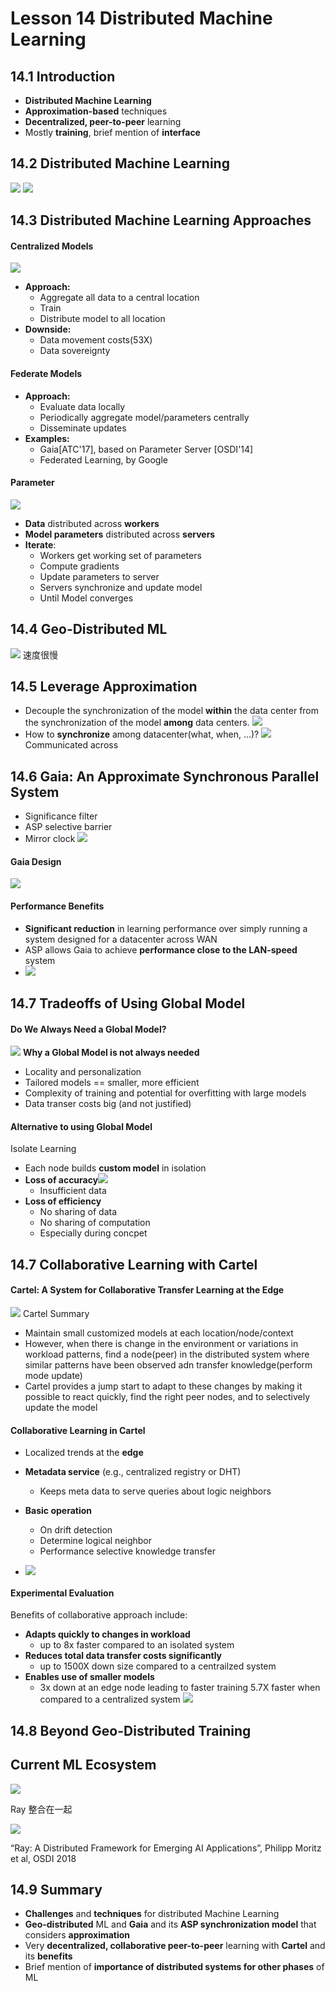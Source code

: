 # Lesson 14 Distributed Machine Learning

## 14.1 Introduction

- **Distributed Machine Learning**
- **Approximation-based** techniques
- **Decentralized, peer-to-peer** learning
- Mostly **training**, brief mention of **interface**

## 14.2 Distributed Machine Learning

![](images/2021-05-01-12-02-52.png)
![](images/2021-05-01-12-03-36.png)

## 14.3 Distributed Machine Learning Approaches

#### Centralized Models

![](images/2021-05-01-12-04-26.png)

- **Approach:**
  - Aggregate all data to a central location
  - Train
  - Distribute model to all location
- **Downside:**
  - Data movement costs(53X)
  - Data sovereignty

#### Federate Models

- **Approach:**
  - Evaluate data locally
  - Periodically aggregate model/parameters centrally
  - Disseminate updates
- **Examples:**
  - Gaia[ATC'17], based on Parameter Server [OSDI'14]
  - Federated Learning, by Google

#### Parameter

![](images/2021-05-01-12-08-40.png)

- **Data** distributed across **workers**
- **Model parameters** distributed across **servers**
- **Iterate**:
  - Workers get working set of parameters
  - Compute gradients
  - Update parameters to server
  - Servers synchronize and update model
  - Until Model converges

## 14.4 Geo-Distributed ML

![](images/2021-05-01-12-13-03.png)
速度很慢

## 14.5 Leverage Approximation

- Decouple the synchronization of the model **within** the data center from the synchronization of the model **among** data centers.
  ![](images/2021-05-01-12-16-25.png)
- How to **synchronize** among datacenter(what, when, ...)?
  ![](images/2021-05-01-12-17-13.png)
  Communicated across

## 14.6 Gaia: An Approximate Synchronous Parallel System

- Significance filter
- ASP selective barrier
- Mirror clock
  ![](images/2021-05-01-12-22-37.png)

#### Gaia Design

![](images/2021-05-01-12-23-50.png)

#### Performance Benefits

- **Significant reduction** in learning performance over simply running a system designed for a datacenter across WAN
- ASP allows Gaia to achieve **performance close to the LAN-speed** system
- ![](images/2021-05-01-12-25-12.png)

## 14.7 Tradeoffs of Using Global Model

#### Do We Always Need a Global Model?

![](images/2021-05-01-12-30-53.png)
**Why a Global Model is not always needed**

- Locality and personalization
- Tailored models == smaller, more efficient
- Complexity of training and potential for overfitting with large models
- Data transer costs big (and not justified)

#### Alternative to using Global Model

Isolate Learning

- Each node builds **custom model** in isolation
- **Loss of accuracy**![](images/2021-05-01-12-40-46.png)
  - Insufficient data
- **Loss of efficiency**
  - No sharing of data
  - No sharing of computation
  - Especially during concpet

## 14.7 Collaborative Learning with Cartel

#### Cartel: A System for Collaborative Transfer Learning at the Edge

![](images/2021-05-01-12-37-41.png)
Cartel Summary

- Maintain small customized models at each location/node/context
- However, when there is change in the environment or variations in workload patterns, find a node(peer) in the distributed system where similar patterns have been observed adn transfer knowledge(perform mode update)
- Cartel provides a jump start to adapt to these changes by making it possible to react quickly, find the right peer nodes, and to selectively update the model

#### Collaborative Learning in Cartel

- Localized trends at the **edge**
- **Metadata service** (e.g., centralized registry or DHT)
  - Keeps meta data to serve queries about logic neighbors
- **Basic operation**

  - On drift detection
  - Determine logical neighbor
  - Performance selective knowledge transfer

- ![](images/2021-05-01-12-40-52.png)

#### Experimental Evaluation

Benefits of collaborative approach include:

- **Adapts quickly to changes in workload**
  - up to 8x faster compared to an isolated system
- **Reduces total data transfer costs significantly**
  - up to 1500X down size compared to a centrailzed system
- **Enables use of smaller models**
  - 3x down at an edge node leading to faster training 5.7X faster when compared to a centralized system
    ![](images/2021-05-01-12-46-14.png)

## 14.8 Beyond Geo-Distributed Training

## Current ML Ecosystem

![](images/2021-05-01-12-47-58.png)

Ray 整合在一起

![](images/2021-05-01-12-47-04.png)

“Ray: A Distributed Framework for Emerging AI Applications”, Philipp Moritz et al, OSDI 2018

## 14.9 Summary

- **Challenges** and **techniques** for distributed Machine Learning
- **Geo-distributed** ML and **Gaia** and its **ASP synchronization model** that considers **approximation**
- Very **decentralized, collaborative peer-to-peer** learning with **Cartel** and its **benefits**
- Brief mention of **importance of distributed systems for other phases** of ML
